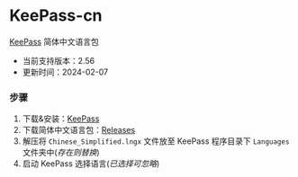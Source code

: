 # KeePass-cn

[KeePass](https://keepass.info/) 简体中文语言包

- 当前支持版本：2.56
- 更新时间：2024-02-07

### 步骤

1. 下载&安装：[KeePass](https://keepass.info/)
2. 下载简体中文语言包：[Releases](https://github.com/iuuniang/KeePass-cn/releases/)
3. 解压将 `Chinese_Simplified.lngx` 文件放至 KeePass 程序目录下 `Languages` 文件夹中(*存在则替换*)
4. 启动 KeePass 选择语言(*已选择可忽略*)
